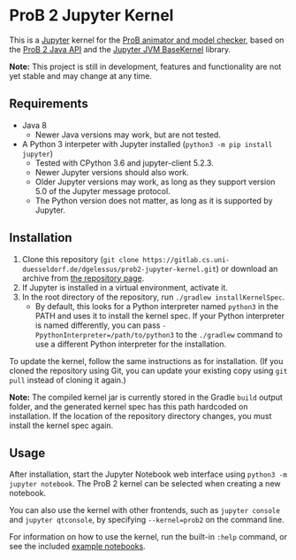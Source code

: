 # ProB 2 Jupyter Kernel

This is a [Jupyter](https://jupyter.org/) kernel for the [ProB animator and model checker](https://www3.hhu.de/stups/prob/), based on the [ProB 2 Java API](https://github.com/bendisposto/prob2) and the [Jupyter JVM BaseKernel](https://github.com/SpencerPark/jupyter-jvm-basekernel) library.

**Note:** This project is still in development, features and functionality are not yet stable and may change at any time.

## Requirements

* Java 8
	* Newer Java versions may work, but are not tested.
* A Python 3 interpeter with Jupyter installed (`python3 -m pip install jupyter`)
	* Tested with CPython 3.6 and jupyter-client 5.2.3.
	* Newer Jupyter versions should also work.
	* Older Jupyter versions may work, as long as they support version 5.0 of the Jupyter message protocol.
	* The Python version does not matter, as long as it is supported by Jupyter.

## Installation

1. Clone this repository (`git clone https://gitlab.cs.uni-duesseldorf.de/dgelessus/prob2-jupyter-kernel.git`) or download an archive from [the repository page](https://gitlab.cs.uni-duesseldorf.de/dgelessus/prob2-jupyter-kernel).
2. If Jupyter is installed in a virtual environment, activate it.
3. In the root directory of the repository, run `./gradlew installKernelSpec`.
	* By default, this looks for a Python interpreter named `python3` in the PATH and uses it to install the kernel spec. If your Python interpreter is named differently, you can pass `-PpythonInterpreter=/path/to/python3` to the `./gradlew` command to use a different Python interpreter for the installation.

To update the kernel, follow the same instructions as for installation. (If you cloned the repository using Git, you can update your existing copy using `git pull` instead of cloning it again.)

**Note:** The compiled kernel jar is currently stored in the Gradle `build` output folder, and the generated kernel spec has this path hardcoded on installation. If the location of the repository directory changes, you must install the kernel spec again.

## Usage

After installation, start the Jupyter Notebook web interface using `python3 -m jupyter notebook`. The ProB 2 kernel can be selected when creating a new notebook.

You can also use the kernel with other frontends, such as `jupyter console` and `jupyter qtconsole`, by specifying `--kernel=prob2` on the command line.

For information on how to use the kernel, run the built-in `:help` command, or see the included [example notebooks](./notebooks).
